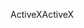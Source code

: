 <span data-ttu-id="55acc-101">ActiveX</span><span class="sxs-lookup"><span data-stu-id="55acc-101">ActiveX</span></span>